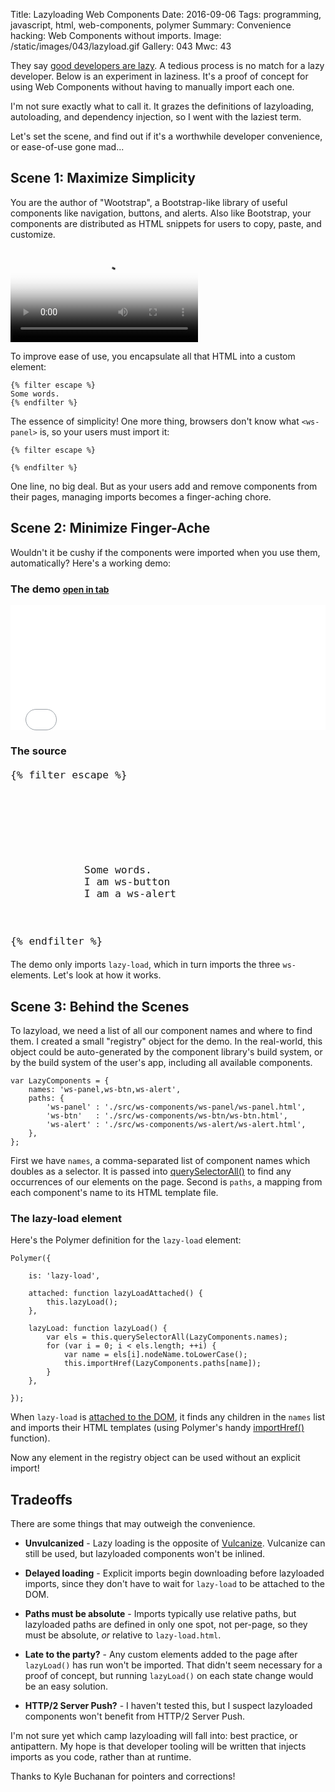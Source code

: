 Title: Lazyloading Web Components
Date: 2016-09-06
Tags: programming, javascript, html, web-components, polymer
Summary: Convenience hacking: Web Components without imports.
Image: /static/images/043/lazyload.gif
Gallery: 043
Mwc: 43

They say [good developers are lazy][lazy].  A tedious process is no match for a
lazy developer.  Below is an experiment in laziness.  It's a proof of concept
for using Web Components without having to manually import each one.

I'm not sure exactly what to call it.  It grazes the definitions of
lazyloading, autoloading, and dependency injection, so I went with the laziest
term.

Let's set the scene, and find out if it's a worthwhile developer convenience,
or ease-of-use gone mad...

## Scene 1: Maximize Simplicity

You are the author of "Wootstrap", a Bootstrap-like library of useful
components like navigation, buttons, and alerts.  Also like Bootstrap, your
components are distributed as HTML snippets for users to copy, paste, and
customize.

<video style="margin: 0 auto" poster="/static/videos/043/thumb.png" autoplay controls loop>
    <source src="/static/videos/043/bootstrap-paste.webm" />
    <source src="/static/videos/043/bootstrap-paste.mp4" />
</video>

To improve ease of use, you encapsulate all that HTML into a custom element:

<pre><code class="language-markup">{% filter escape %}
<ws-panel heading="I am a ws-panel">Some words.</ws-panel>
{% endfilter %}
</code></pre>

The essence of simplicity!  One more thing, browsers don't know what
`<ws-panel>` is, so your users must import it:

<pre><code class="language-markup">{% filter escape %}
<link rel="import" href="../bower_components/wootstrap/components/ws-panel.html">
{% endfilter %}
</code></pre>

One line, no big deal.  But as your users add and remove components from their
pages, managing imports becomes a finger-aching chore.

## Scene 2: Minimize Finger-Ache

Wouldn't it be cushy if the components were imported when you use them,
automatically?  Here's a working demo:

<div class="row">
    <div class="col-sm-4">
        <h3>The demo <small><a href="/static/js/043/index.html" target="_blank" rel="noopener noreferrer">open in tab</a></small></h3>
        <iframe frameborder=0 height="200" width="100%" src="/static/js/043/index.html"></iframe>
    </div>
    <div class="col-sm-8">
        <h3>The source</h3>
<pre data-line="3-4,7-11" style="font-size: 1.2rem"><code class="language-markup">{% filter escape %}
<html>
    <head>
        <script defer src="src/webcomponents.min.js"></script>
        <link rel="import" href="src/lazy-load/lazy-load.html">
    </head>
    <body>
        <lazy-load>
            <ws-panel heading="I am a ws-panel">Some words.</ws-panel>
            <ws-btn>I am ws-button</ws-btn>
            <ws-alert>I am a ws-alert</ws-alert>
        </lazy-load>
    </body>
</html>
{% endfilter %}
</code></pre>
    </div>
</div>

The demo only imports `lazy-load`, which in turn imports the
three `ws-` elements.  Let's look at how it works.

## Scene 3: Behind the Scenes

To lazyload, we need a list of all our component names and where to find them.
I created a small "registry" object for the demo.  In the real-world, this
object could be auto-generated by the component library's build system, or by
the build system of the user's app, including all available components.

<pre><code class="language-javascript">var LazyComponents = {
    names: 'ws-panel,ws-btn,ws-alert',
    paths: {
        'ws-panel' : './src/ws-components/ws-panel/ws-panel.html',
        'ws-btn'   : './src/ws-components/ws-btn/ws-btn.html',
        'ws-alert' : './src/ws-components/ws-alert/ws-alert.html',
    },
};
</code></pre>

First we have `names`, a comma-separated list of component names which doubles
as a selector.  It is passed into [querySelectorAll()][qsa] to find any
occurrences of our elements on the page.  Second is `paths`, a mapping from
each component's name to its HTML template file.

### The lazy-load element

Here's the Polymer definition for the `lazy-load` element:

<pre><code class="language-javascript">Polymer({

    is: 'lazy-load',

    attached: function lazyLoadAttached() {
        this.lazyLoad();
    },

    lazyLoad: function lazyLoad() {
        var els = this.querySelectorAll(LazyComponents.names);
        for (var i = 0; i &lt; els.length; ++i) {
            var name = els[i].nodeName.toLowerCase();
            this.importHref(LazyComponents.paths[name]);
        }
    },

});
</code></pre>

When `lazy-load` is [attached to the DOM][attached], it finds any children in
the `names` list and imports their HTML templates (using Polymer's handy
[importHref()][importhref] function).

Now any element in the registry object can be used without an explicit import!

## Tradeoffs

There are some things that may outweigh the convenience.

 - **Unvulcanized** - Lazy loading is the opposite of [Vulcanize][vulcanize].
   Vulcanize can still be used, but lazyloaded components won't be inlined.

 - **Delayed loading** - Explicit imports begin downloading before lazyloaded
   imports, since they don't have to wait for `lazy-load` to be attached to the
   DOM.

 - **Paths must be absolute** - Imports typically use relative paths, but
   lazyloaded paths are defined in only one spot, not per-page, so they must be
   absolute, *or* relative to `lazy-load.html`.

 - **Late to the party?** - Any custom elements added to the page after
   `lazyLoad()` has run won't be imported.  That didn't seem necessary for a
   proof of concept, but running `lazyLoad()` on each state change would be an
   easy solution.
 
 - **HTTP/2 Server Push?** - I haven't tested this, but I suspect lazyloaded
   components won't benefit from HTTP/2 Server Push.

I'm not sure yet which camp lazyloading will fall into: best practice, or
antipattern.  My hope is that developer tooling will be written that injects
imports as you code, rather than at runtime.

Thanks to Kyle Buchanan for pointers and corrections!

[vulcanize]: https://www.polymer-project.org/1.0/docs/tools/optimize-for-production
[qsa]: https://developer.mozilla.org/en-US/docs/Web/API/Document/querySelectorAll
[attached]: https://www.polymer-project.org/1.0/docs/devguide/registering-elements#lifecycle-callbacks
[importhref]: https://www.polymer-project.org/1.0/docs/devguide/instance-methods#imports-and-urls
[lazy]: http://threevirtues.com/
